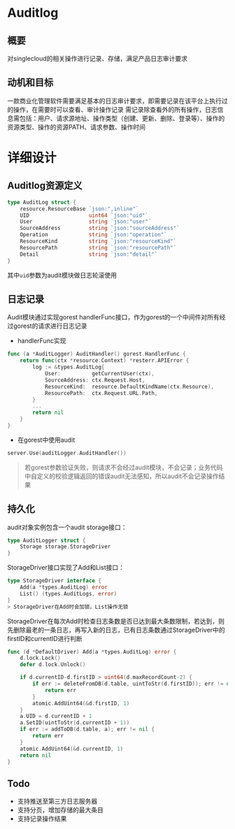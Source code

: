 # Auditlog
## 概要
对singlecloud的相关操作进行记录、存储，满足产品日志审计要求
## 动机和目标
一款商业化管理软件需要满足基本的日志审计要求，即需要记录在该平台上执行过的操作，在需要时可以查看、审计操作记录
需记录除查看外的所有操作，日志信息需包括：用户、请求源地址、操作类型（创建、更新、删除、登录等）、操作的资源类型、操作的资源PATH、请求参数、操作时间
# 详细设计
## Auditlog资源定义
```go
type AuditLog struct {
	resource.ResourceBase `json:",inline"`
	UID                   uint64 `json:"uid"`
	User                  string `json:"user"`
	SourceAddress         string `json:"sourceAddress"`
	Operation             string `json:"operation"`
	ResourceKind          string `json:"resourceKind"`
	ResourcePath          string `json:"resourcePath"`
	Detail                string `json:"detail"`
}
```
其中`uid`参数为audit模块做日志轮滚使用
## 日志记录
Audit模块通过实现gorest handlerFunc接口，作为gorest的一个中间件对所有经过gorest的请求进行日志记录
* handlerFunc实现
```go
func (a *AuditLogger) AuditHandler() gorest.HandlerFunc {
	return func(ctx *resource.Context) *resterr.APIError {
		log := &types.AuditLog{
			User:          getCurrentUser(ctx),
			SourceAddress: ctx.Request.Host,
			ResourceKind:  resource.DefaultKindName(ctx.Resource),
			ResourcePath:  ctx.Request.URL.Path,
		}
        ...
		return nil
	}
}
```
* 在gorest中使用audit
```go
server.Use(auditLogger.AuditHandler())
```
> 若gorest参数验证失败，则请求不会经过audit模块，不会记录；业务代码中自定义的校验逻辑返回的错误audit无法感知，所以audit不会记录操作结果
## 持久化
audit对象实例包含一个audit storage接口：
```go
type AuditLogger struct {
	Storage storage.StorageDriver
}
```
StorageDriver接口实现了Add和List接口：
```go
type StorageDriver interface {
	Add(a *types.AuditLog) error
	List() (types.AuditLogs, error)
}
> StorageDriver在Add时会加锁，List操作无锁
```
StorageDriver在每次Add时检查日志条数是否已达到最大条数限制，若达到，则先删除最老的一条日志，再写入新的日志，已有日志条数通过StorageDriver中的firstID和currentID进行判断
```go
func (d *DefaultDriver) Add(a *types.AuditLog) error {
	d.lock.Lock()
	defer d.lock.Unlock()

	if d.currentID-d.firstID > uint64(d.maxRecordCount-2) {
		if err := deleteFromDB(d.table, uintToStr(d.firstID)); err != nil {
			return err
		}
		atomic.AddUint64(&d.firstID, 1)
	}
	a.UID = d.currentID + 1
	a.SetID(uintToStr(d.currentID + 1))
	if err := addToDB(d.table, a); err != nil {
		return err
	}
	atomic.AddUint64(&d.currentID, 1)
	return nil
}
```
## Todo
* 支持推送至第三方日志服务器
* 支持分页，增加存储的最大条目
* 支持记录操作结果
